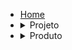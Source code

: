 - [Home](/)
- <details><summary><a style="display: inline;">Projeto</summary></a>
  <ul>
    <li><details><summary><a style="display: inline;">Planejamento</summary></a>
      <ul>
      <li><a href="#/projeto/planejamento/tap">TAP</a></li>
       <li><a href="#/projeto/planejamento/planejamento">Planejamento</a></li>
       <li><a href="#/projeto/planejamento/cronograma_milestone">Cronograma de milestone </a></li>
       </ul>
    </details>
    <li><a href="#/projeto/arquitetura">Arquitetura</a></li>
  </ul>
  </details>
- <details><summary><a style="display: inline;">Produto</summary></a>
  <ul>
    <li><a href="#/produto/visao">Visão</a>
  </ul>
  </details>
